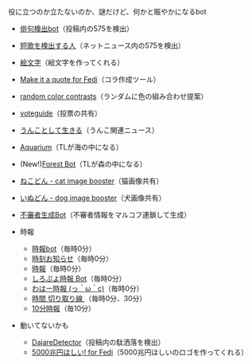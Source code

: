 役に立つのか立たないのか、謎だけど、何かと賑やかになるbot

* [俳句検出bot](https://social.timespiral.co.jp/users/find575)（投稿内の575を検出）
* [短歌を検出する人](https://mastodon.crazynewworld.net/users/tanka)（ネットニュース内の575を検出）
* [絵文字](https://don.nzws.me/users/emoji)（絵文字を作ってくれる）
* [Make it a quote for Fedi](https://misskey.io/@makeitquote)（コラ作成ツール）
* [random color contrasts](https://botsin.space/users/randomColorContrasts)（ランダムに色の組み合わせ提案）
* [voteguide](https://notestock.osa-p.net/users/voteguide)（投票の共有）
* [うんことして生きる](https://mastodon.crazynewworld.net/users/unko)（うんこ関連ニュース）
* [Aquarium](https://botsin.space/@aquarium)（TLが海の中になる）
* (New!)[Forest Bot](https://hellsite.site/@forestbot)（TLが森の中になる）
* [ねこどん - cat image booster](https://mastodon.social/@nekodon)（猫画像共有）
* [いぬどん - dog image booster](https://mastodon.social/@inudon)（犬画像共有）
* [不審者生成Bot](https://ap.ketsuben.red/@mecha_fushinsha_bot)（不審者情報をマルコフ連鎖して生成）
* 時報
    * [時報bot](https://mastodon-japan.net/@jihobot)（毎時0分）
    * [時刻お知らせ](https://notestock.osa-p.net/users/time_notice_0min_hasami)（毎時0分）
    * [時報](https://mstdn1.h3z.jp/@jihou)（毎時0分）
    * [しろぷよ時報 Bot](https://misskey.04.si/@shiropuyotime)（毎時0分）
    * [わはー時報 (っ＾ω＾c)](https://waha.work/@wahatime)（毎時0分）
    * [時間 切り取り線 ](https://fedibird.com/@time_cut_line)（毎時0分、30分）
    * [10分時報](https://fedibird.com/@10min_times)（毎10分）

* 動いてないかも
    * [DajareDetector](https://social.timespiral.co.jp/users/DajareDetector)（投稿内の駄洒落を検出）
    * [5000兆円ほしい! for Fedi](https://misskey.io/@5c)（5000兆円ほしいのロゴを作ってくれる）
